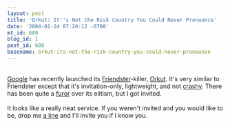 ```yaml
---
layout: post
title: 'Orkut: It''s Not the Risk Country You Could Never Pronounce'
date: '2004-01-24 07:20:12 -0700'
mt_id: 680
blog_id: 1
post_id: 680
basename: orkut-its-not-the-risk-country-you-could-never-pronounce
---
```

<br /><a href="http://www.google.com/">Google</a> has recently launched its <a href="http://www.friendster.com/">Friendster</a>-killer, <a href="http://www.orkut.com/">Orkut</a>. It's very similar to Friendster except that it's invitation-only, lightweight, and not <a href="http://philip.greenspun.com/teaching/6171/2003-fall/friendster">crashy</a>. There has been quite a <a href="http://slashdot.org/articles/04/01/23/1738250.shtml?tid=126&amp;tid=95">furor</a> over its elitism, but I got invited.<br /><br />It looks like a really neat service. If you weren't invited and you would like to be, drop me <a href="/contact/?subject=Orkut+Invite+Please">a line</a> and I'll invite you if I know you.<br /><br /><br />
